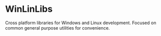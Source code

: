 # WinLinLibs
Cross platform libraries for Windows and Linux development. Focused on common general purpose utilities for convenience. 
